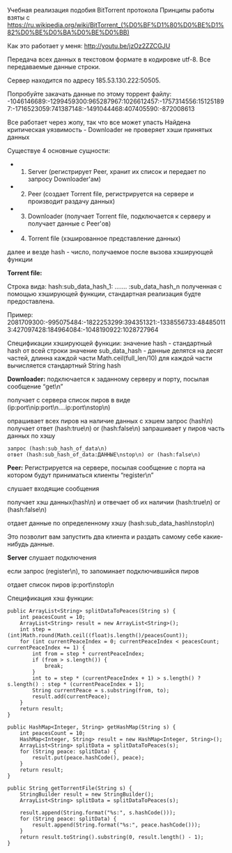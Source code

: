 Учебная реализация подобия BitTorrent протокола
Принципы работы взяты с https://ru.wikipedia.org/wiki/BitTorrent_(%D0%BF%D1%80%D0%BE%D1%82%D0%BE%D0%BA%D0%BE%D0%BB)

Как это работает у меня:
http://youtu.be/jzOz2ZZCGJU

Передача всех данных в текстовом формате в кодировке utf-8.
Все передаваемые данные строки.

Сервер находится по адресу 185.53.130.222:50505.

Попробуйте закачать данные по этому торрент файлу:
-1046146689:-1299459300:965287967:1026612457:-1757314556:151251897:-1716523059:741387148:-1491044468:407405590:-872008613

Все работает через жопу, так что все может упасть
Найдена критическая уязвимость - Downloader не проверяет хэши принятых данных

Существуе 4 основные сущности:

* 1. Server (регистрирует Peer, хранит их список и передает по запросу Downloader'ам)
* 2. Peer (создает Torrent file, регистрируется на сервере и производит раздачу данных)
* 3. Downloader (получает Torrent file, подключается к серверу и получает данные с Peer'ов)
* 4. Torrent file (хэшированное представление данных)

далее и везде hash - число, получаемое после вызова хэширующей функции

**Torrent file:**

Строка вида:
hash:sub_data_hash_1: ……. :sub_data_hash_n
полученная с помощью хэширующей функции, стандартная реализация будте предоставлена.

Пример:
2081709300:-995075484:-1822253299:394351321:-1338556733:484850113:427097428:184964084:-1048190922:1028727964

Спецификации хэширующей функции:
значение hash - стандартный hash от всей строки
значение sub_data_hash - данные делятся на десят частей, длинна каждой части Math.ceil(full_len/10)
для каждой части вычисляется стандартный String hash


**Downloader:**
подключается к заданному серверу и порту, посылая сообщение “get\n”

получает с сервера список пиров в виде (ip:port\nip:port\n….ip:port\nstop\n)

опрашивает всех пиров на наличие данных с хэшем
	запрос (hash\n)
	получает ответ (hash:true\n) or (hash:false\n)
запрашивает у пиров часть данных по хэшу

	запрос (hash:sub_hash_of_data\n)
    ответ (hash:sub_hash_of_data:ДАННЫЕ\nstop\n) or (hash:false\n)

**Peer:**
Регистрируется на сервере, посылая сообщение с порта на котором будут приниматься клиенты “register\n”

слушает входящие сообщения

получает хэш данных(hash\n) и отвечает об их наличии (hash:true\n) or (hash:false\n)

отдает данные по определенному хэшу (hash:sub_data_hash\nstop\n)

Это позволит вам запустить два клиента и раздать самому себе какие-нибудь данные.

**Server**
слушает подключения

если запрос (register\n), то запоминает подключившийся пиров

отдает список пиров ip:port\nstop\n



Спецификация хэш функции:

    public ArrayList<String> splitDataToPeaces(String s) {
        int peacesCount = 10;
        ArrayList<String> result = new ArrayList<String>();
        int step = (int)Math.round(Math.ceil((float)s.length()/peacesCount));
        for (int currentPeaceIndex = 0; currentPeaceIndex < peacesCount; currentPeaceIndex += 1) {
            int from = step * currentPeaceIndex;
            if (from > s.length()) {
                break;
            }
            int to = step * (currentPeaceIndex + 1) > s.length() ? s.length() : step * (currentPeaceIndex + 1);
            String currentPeace = s.substring(from, to);
            result.add(currentPeace);
        }
        return result;
    }

    public HashMap<Integer, String> getHashMap(String s) {
        int peacesCount = 10;
        HashMap<Integer, String> result = new HashMap<Integer, String>();
        ArrayList<String> splitData = splitDataToPeaces(s);
        for (String peace: splitData) {
            result.put(peace.hashCode(), peace);
        }
        return result;
    }

    public String getTorrentFile(String s) {
        StringBuilder result = new StringBuilder();
        ArrayList<String> splitData = splitDataToPeaces(s);

        result.append(String.format("%s:", s.hashCode()));
        for (String peace: splitData) {
            result.append(String.format("%s:", peace.hashCode()));
        }
        return result.toString().substring(0, result.length() - 1);
    }
